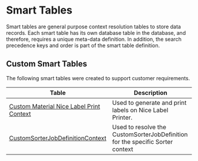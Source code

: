 # Smart Tables

Smart tables are general purpose context resolution tables to store data records. Each smart table has its own database table in the database, and therefore, requires a unique meta-data definition. In addition, the search precedence keys and order is part of the smart table definition.

## Custom Smart Tables

The following smart tables were created to support customer requirements.

| Table                     | Description       |
| ------                    | ------            |
| [Custom Material Nice Label Print Context](/AMSOsram/techspec>artifacts>smarttables>CustomMaterialNiceLabelPrintContext) | Used to generate and print labels on Nice Label Printer. |
| [CustomSorterJobDefinitionContext](/AMSOsram/techspec>artifacts>smarttables>CustomSorterJobDefinitionContext) | Used to resolve the CustomSorterJobDefinition for the specific Sorter context |



